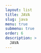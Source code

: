 ```yaml
---
layout: list
title: JAVA
slug: java
menu: true
submenu: true
order: 6
description: >
  JAVA
---
```

